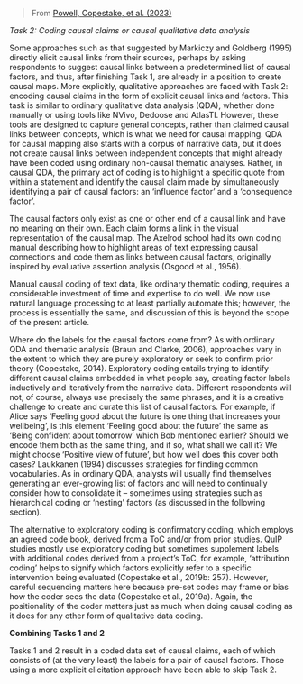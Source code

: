 

> From [Powell, Copestake, et al. (2023)]()


  *Task 2: Coding causal claims or causal qualitative data analysis*

  Some approaches such as that suggested by Markiczy and Goldberg (1995) directly elicit causal links from their sources, perhaps by asking respondents to suggest causal links between a predetermined list of causal factors, and thus, after finishing Task 1, are already in a position to create causal maps. More explicitly, qualitative approaches are faced with Task 2: encoding causal claims in the form of explicit causal links and factors. This task is similar to ordinary qualitative data analysis (QDA), whether done manually or using tools like NVivo, Dedoose and AtlasTI. However, these tools are designed to capture general concepts, rather than claimed causal links between concepts, which is what we need for causal mapping. QDA for causal mapping also starts with a corpus of narrative data, but it does not create causal links between independent concepts that might already have been coded using ordinary non-causal thematic analyses. Rather, in causal QDA, the primary act of coding is to highlight a specific quote from within a statement and identify the causal claim made by simultaneously identifying a pair of causal factors: an ‘influence factor’ and a ‘consequence factor’.

  The causal factors only exist as one or other end of a causal link and have no meaning on their own. Each claim forms a link in the visual representation of the causal map. The Axelrod school had its own coding manual describing how to highlight areas of text expressing causal connections and code them as links between causal factors, originally inspired by evaluative assertion analysis (Osgood et al., 1956).

  Manual causal coding of text data, like ordinary thematic coding, requires a considerable investment of time and expertise to do well. We now use natural language processing to at least partially automate this; however, the process is essentially the same, and discussion of this is beyond the scope of the present article.

  Where do the labels for the causal factors come from? As with ordinary QDA and thematic analysis (Braun and Clarke, 2006), approaches vary in the extent to which they are purely exploratory or seek to confirm prior theory (Copestake, 2014). Exploratory coding entails trying to identify different causal claims embedded in what people say, creating factor labels inductively and iteratively from the narrative data. Different respondents will not, of course, always use precisely the same phrases, and it is a creative challenge to create and curate this list of causal factors. For example, if Alice says ‘Feeling good about the future is one thing that increases your wellbeing’, is this element ‘Feeling good about the future’ the same as ‘Being confident about tomorrow’ which Bob mentioned earlier? Should we encode them both as the same thing, and if so, what shall we call it? We might choose ‘Positive view of future’, but how well does this cover both cases? Laukkanen (1994) discusses strategies for finding common vocabularies. As in ordinary QDA, analysts will usually find themselves generating an ever-growing list of factors and will need to continually consider how to consolidate it – sometimes using strategies such as hierarchical coding or ‘nesting’ factors (as discussed in the following section).

  The alternative to exploratory coding is confirmatory coding, which employs an agreed code book, derived from a ToC and/or from prior studies. QuIP studies mostly use exploratory coding but sometimes supplement labels with additional codes derived from a project’s ToC, for example, ‘attribution coding’ helps to signify which factors explicitly refer to a specific intervention being evaluated (Copestake et al., 2019b: 257). However, careful sequencing matters here because pre-set codes may frame or bias how the coder sees the data (Copestake et al., 2019a). Again, the positionality of the coder matters just as much when doing causal coding as it does for any other form of qualitative data coding.

   

  **Combining Tasks 1 and 2**

  Tasks 1 and 2 result in a coded data set of causal claims, each of which consists of (at the very least) the labels for a pair of causal factors. Those using a more explicit elicitation approach have been able to skip Task 2.

   
